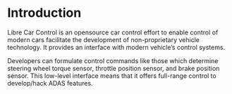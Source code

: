 # Introduction

Libre Car Control is an opensource car control effort to enable control of modern cars facilitate the development of non-proprietary vehicle technology. It provides an interface with modern vehicle’s control systems.

Developers can formulate control commands like those which determine steering wheel torque sensor, throttle position sensor, and brake position sensor. This low-level interface means that it offers full-range control to develop/hack ADAS features.

